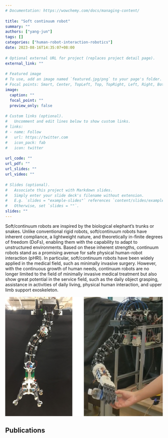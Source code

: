 ```yaml
---
# Documentation: https://wowchemy.com/docs/managing-content/

title: "Soft continuum robot"
summary: ""
authors: ["yang-jun"]
tags: []
categories: ["human-robot-interaction-robotics"]
date: 2023-08-16T14:35:07+08:00

# Optional external URL for project (replaces project detail page).
external_link: ""

# Featured image
# To use, add an image named `featured.jpg/png` to your page's folder.
# Focal points: Smart, Center, TopLeft, Top, TopRight, Left, Right, BottomLeft, Bottom, BottomRight.
image:
  caption: ""
  focal_point: ""
  preview_only: false

# Custom links (optional).
#   Uncomment and edit lines below to show custom links.
# links:
# - name: Follow
#   url: https://twitter.com
#   icon_pack: fab
#   icon: twitter

url_code: ""
url_pdf: ""
url_slides: ""
url_video: ""

# Slides (optional).
#   Associate this project with Markdown slides.
#   Simply enter your slide deck's filename without extension.
#   E.g. `slides = "example-slides"` references `content/slides/example-slides.md`.
#   Otherwise, set `slides = ""`.
slides: ""
---
```


Soft/continuum robots are inspired by the biological elephant’s trunks or snakes. Unlike conventional rigid robots, soft/continuum robots have inherent compliance, a lightweight nature, and theoretically in-finite degrees of freedom (DoFs), enabling them with the capability to adapt to unstructured environments. Based on these inherent strengths, continuum robots stand as a promising avenue for safe physical human-robot interaction (pHRI). In particular, soft/continuum robots have been widely applied in the medical field, such as minimally invasive surgery. However, with the continuous growth of human needs, continuum robots are no longer limited to the field of minimally invasive medical treatment but also show great potential in the service field, such as the daily object grasping, assistance in activities of daily living, physical human interaction, and upper limb support exoskeleton.

![](college.jpg "")




## Publications


